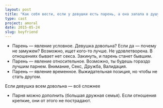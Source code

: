 ```yaml
---
layout: post
title: "Как себя вести, если у девушки есть парень, а она запала в душу"
type: cast
project: amoral
date: 2015-05-24
slug: boyfriend
---
```



- Парень — явление условное. Девушка довольна? Если да — почему не замужем? Возможно, ищет кого-то лучше. Не удовлетворена. В отношениях бывает нет секса. Закинуть, и парень станет бывшим.
- Парень — явление относительное. Возможно, ты будешь гораздо лучшим парнем. Внимание, Секс, Дружба, Валидация.
- Парень — явление временное. Выжидательная позиция, но чтобы не стать другом.

Если девушка всем довольна — всё сложнее

- Парня можно дополнить (большая дружная семья). Если отношения крепкие, они от этого не пострадают.
